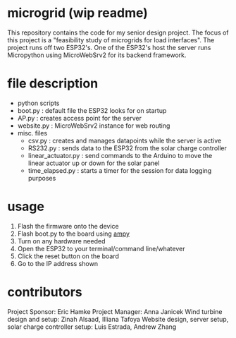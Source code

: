 # microgrid (wip readme)
This repository contains the code for my senior design project. The focus of this project is a "feasibility study of microgrids for load interfaces".
The project runs off two ESP32's. One of the ESP32's host the server runs Micropython using MicroWebSrv2 for its backend framework. 

# file description
- python scripts
 - boot.py : default file the ESP32 looks for on startup
 - AP.py : creates access point for the server
 - website.py : MicroWebSrv2 instance for web routing
 - misc. files
   - csv.py : creates and manages datapoints while the server is active
   - RS232.py : sends data to the ESP32 from the solar charge controller
   - linear_actuator.py : send commands to the Arduino to move the linear actuator up or down for the solar panel
   - time_elapsed.py : starts a timer for the session for data logging purposes

# usage
1. Flash the firmware onto the device
2. Flash boot.py to the board using [ampy](https://learn.adafruit.com/micropython-basics-load-files-and-run-code/install-ampy)
3. Turn on any hardware needed
4. Open the ESP32 to your terminal/command line/whatever
5. Click the reset button on the board
6. Go to the IP address shown

# contributors
Project Sponsor: Eric Hamke
Project Manager: Anna Janicek
Wind turbine design and setup: Zinah Alsaad, Illiana Tafoya
Website design, server setup, solar charge controller setup: Luis Estrada, Andrew Zhang